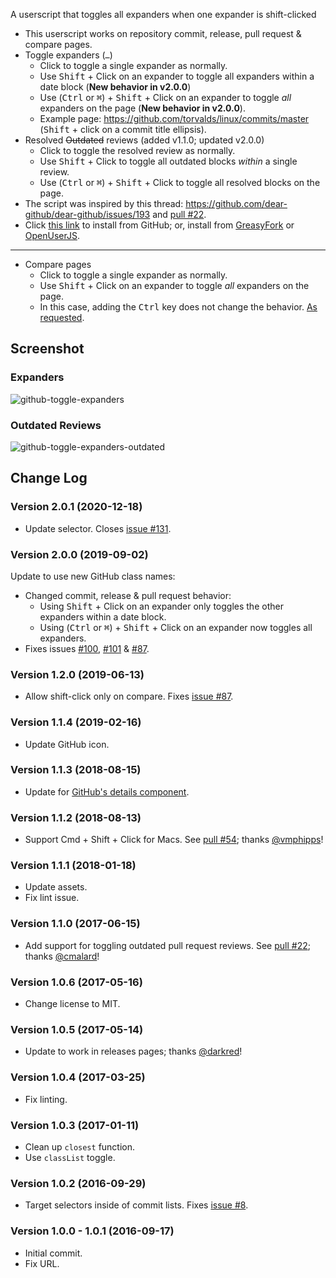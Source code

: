 A userscript that toggles all expanders when one expander is shift-clicked

* This userscript works on repository commit, release, pull request & compare pages.
* Toggle expanders (`…`)
  * Click to toggle a single expander as normally.
  * Use <kbd>Shift</kbd> + Click on an expander to toggle all expanders within a date block (**New behavior in v2.0.0**)
  * Use (<kbd>Ctrl</kbd> or <kbd>&#x2318;</kbd>) + <kbd>Shift</kbd> + Click on an expander to toggle *all* expanders on the page (**New behavior in v2.0.0**).
  * Example page: https://github.com/torvalds/linux/commits/master (<kbd>Shift</kbd> + click on a commit title ellipsis).
* Resolved <del>Outdated</del> reviews (added v1.1.0; updated v2.0.0)
  * Click to toggle the resolved review as normally.
  * Use <kbd>Shift</kbd> + Click to toggle all outdated blocks *within* a single review.
  * Use (<kbd>Ctrl</kbd> or <kbd>&#x2318;</kbd>) + <kbd>Shift</kbd> + Click to toggle all resolved blocks on the page.
* The script was inspired by this thread: https://github.com/dear-github/dear-github/issues/193 and [pull #22](https://github.com/Mottie/GitHub-userscripts/pull/22).
* Click [this link](https://raw.githubusercontent.com/Mottie/GitHub-userscripts/master/github-toggle-expanders.user.js) to install from GitHub; or, install from [GreasyFork](https://greasyfork.org/en/scripts/23303-github-toggle-expanders) or [OpenUserJS](https://openuserjs.org/scripts/Mottie/GitHub_Toggle_Expanders).

-----

* Compare pages
  * Click to toggle a single expander as normally.
  * Use <kbd>Shift</kbd> + Click on an expander to toggle *all* expanders on the page.
  * In this case, adding the <kbd>Ctrl</kbd> key does not change the behavior. [As requested](https://github.com/Mottie/GitHub-userscripts/issues/87).

## Screenshot

### Expanders

![github-toggle-expanders](https://github.com/Mottie/GitHub-userscripts/blob/master/images/github-toggle-expanders.gif)

### Outdated Reviews

![github-toggle-expanders-outdated](https://user-images.githubusercontent.com/136959/27198292-2f2436b4-51d7-11e7-8bfa-03d7a184ae8e.gif)

## Change Log

### Version 2.0.1 (2020-12-18)

* Update selector. Closes [issue #131](https://github.com/Mottie/GitHub-userscripts/issues/131).
### Version 2.0.0 (2019-09-02)

Update to use new GitHub class names:
* Changed commit, release & pull request behavior:
  * Using <kbd>Shift</kbd> + Click on an expander only toggles the other expanders within a date block.
  * Using (<kbd>Ctrl</kbd> or <kbd>&#x2318;</kbd>) + <kbd>Shift</kbd> + Click on an expander now toggles all expanders.
* Fixes issues [#100](https://github.com/Mottie/GitHub-userscripts/issues/100), [#101](https://github.com/Mottie/GitHub-userscripts/issues/101) & [#87](https://github.com/Mottie/GitHub-userscripts/issues/87).

### Version 1.2.0 (2019-06-13)

* Allow shift-click only on compare. Fixes [issue #87](https://github.com/Mottie/GitHub-userscripts/issues/87).

### Version 1.1.4 (2019-02-16)

* Update GitHub icon.

### Version 1.1.3 (2018-08-15)

* Update for [GitHub's details component](https://github.com/github/details-menu-element).

### Version 1.1.2 (2018-08-13)

* Support Cmd + Shift + Click for Macs. See [pull #54](https://github.com/Mottie/GitHub-userscripts/pull/54); thanks [@vmphipps](https://github.com/vmphipps)!

### Version 1.1.1 (2018-01-18)

* Update assets.
* Fix lint issue.

### Version 1.1.0 (2017-06-15)

* Add support for toggling outdated pull request reviews. See [pull #22](https://github.com/Mottie/GitHub-userscripts/pull/22); thanks [@cmalard](https://github.com/cmalard)!

### Version 1.0.6 (2017-05-16)

* Change license to MIT.

### Version 1.0.5 (2017-05-14)

* Update to work in releases pages; thanks [@darkred](https://github.com/darkred)!

### Version 1.0.4 (2017-03-25)

* Fix linting.

### Version 1.0.3 (2017-01-11)

* Clean up `closest` function.
* Use `classList` toggle.

### Version 1.0.2 (2016-09-29)

* Target selectors inside of commit lists. Fixes [issue #8](https://github.com/Mottie/GitHub-userscripts/issues/8).

### Version 1.0.0 - 1.0.1 (2016-09-17)

* Initial commit.
* Fix URL.
